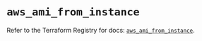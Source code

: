 # `aws_ami_from_instance`

Refer to the Terraform Registry for docs: [`aws_ami_from_instance`](https://registry.terraform.io/providers/hashicorp/aws/5.48.0/docs/resources/ami_from_instance).
